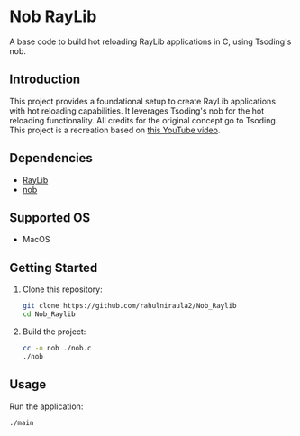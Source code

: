 # Nob RayLib

A base code to build hot reloading RayLib applications in C, using Tsoding's nob.

## Introduction

This project provides a foundational setup to create RayLib applications with hot reloading capabilities. It leverages Tsoding's nob for the hot reloading functionality. All credits for the original concept go to Tsoding. This project is a recreation based on [this YouTube video](https://youtu.be/RVwuYgXNUCM?si=fDJgrzjPPI9ESpcn).


## Dependencies

- [RayLib](https://github.com/raysan5/raylib) 
- [nob](https://github.com/tsoding/musializer/blob/f106c92934172096ed6822b6b9b276410cd99a31/nob.c#L9)

## Supported OS

- MacOS

## Getting Started

1. Clone this repository:
    ```sh
    git clone https://github.com/rahulniraula2/Nob_Raylib
    cd Nob_Raylib
    ```


2. Build the project:
    ```sh
    cc -o nob ./nob.c
    ./nob
    ```

## Usage

Run the application:
```sh
./main
```
